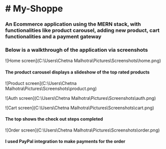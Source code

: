 <h1># My-Shoppe</h1>
<h3>An Ecommerce application using the MERN stack, with functionalities like product carousel, adding new product, cart functionalities and a payment gateway</h3>

<h3>Below is a walkthrough of the application via screenshots</h3>
![Home screen](C:\Users\Chetna Malhotra\Pictures\Screenshots\home.png)
<h4>The product carousel displays a slideshow of the top rated products</h4>
![Product screen](C:\Users\Chetna Malhotra\Pictures\Screenshots\product.png)

![Auth screen](C:\Users\Chetna Malhotra\Pictures\Screenshots\auth.png)

![Cart screen](C:\Users\Chetna Malhotra\Pictures\Screenshots\cart.png)
<h4>The top shows the check out steps completed </h4>

![Order screen](C:\Users\Chetna Malhotra\Pictures\Screenshots\order.png)
<h4>I used PayPal integration to make payments for the order</h4>

